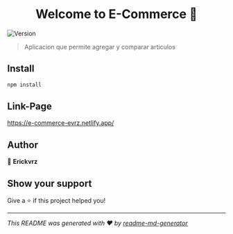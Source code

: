 <h1 align="center">Welcome to E-Commerce 👋</h1>
<p>
  <img alt="Version" src="https://img.shields.io/badge/version-0.0.0-blue.svg?cacheSeconds=2592000" />
</p>

> Aplicacion que permite agregar y comparar articulos

## Install

```sh
npm install
```

## Link-Page

https://e-commerce-evrz.netlify.app/


## Author

👤 **Erickvrz**


## Show your support

Give a ⭐️ if this project helped you!

***
_This README was generated with ❤️ by [readme-md-generator](https://github.com/kefranabg/readme-md-generator)_
